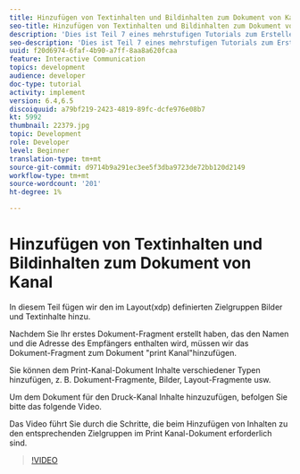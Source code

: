 ```yaml
---
title: Hinzufügen von Textinhalten und Bildinhalten zum Dokument von Kanal
seo-title: Hinzufügen von Textinhalten und Bildinhalten zum Dokument von Kanal
description: 'Dies ist Teil 7 eines mehrstufigen Tutorials zum Erstellen Ihres ersten interaktiven Kommunikations-Dokuments. In diesem Teil fügen wir den im Layout(xdp) definierten Zielgruppen Bilder und Textinhalte hinzu. '
seo-description: 'Dies ist Teil 7 eines mehrstufigen Tutorials zum Erstellen Ihres ersten interaktiven Kommunikations-Dokuments. In diesem Teil fügen wir den im Layout(xdp) definierten Zielgruppen Bilder und Textinhalte hinzu. '
uuid: f20d6974-6faf-4b90-a7ff-8aa8a620fcaa
feature: Interactive Communication
topics: development
audience: developer
doc-type: tutorial
activity: implement
version: 6.4,6.5
discoiquuid: a79bf219-2423-4819-89fc-dcfe976e08b7
kt: 5992
thumbnail: 22379.jpg
topic: Development
role: Developer
level: Beginner
translation-type: tm+mt
source-git-commit: d9714b9a291ec3ee5f3dba9723de72bb120d2149
workflow-type: tm+mt
source-wordcount: '201'
ht-degree: 1%

---
```



# Hinzufügen von Textinhalten und Bildinhalten zum Dokument von Kanal

In diesem Teil fügen wir den im Layout(xdp) definierten Zielgruppen Bilder und Textinhalte hinzu.

Nachdem Sie Ihr erstes Dokument-Fragment erstellt haben, das den Namen und die Adresse des Empfängers enthalten wird, müssen wir das Dokument-Fragment zum Dokument &quot;print Kanal&quot;hinzufügen.

Sie können dem Print-Kanal-Dokument Inhalte verschiedener Typen hinzufügen, z. B. Dokument-Fragmente, Bilder, Layout-Fragmente usw.

Um dem Dokument für den Druck-Kanal Inhalte hinzuzufügen, befolgen Sie bitte das folgende Video.

Das Video führt Sie durch die Schritte, die beim Hinzufügen von Inhalten zu den entsprechenden Zielgruppen im Print Kanal-Dokument erforderlich sind.

>[!VIDEO](https://video.tv.adobe.com/v/22379t2/?quality=9&learn=on)

